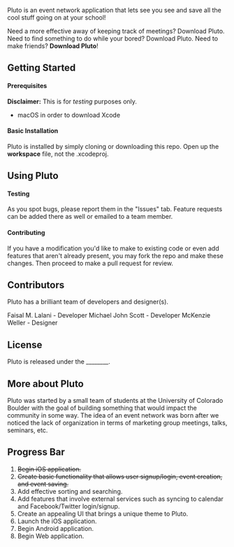Pluto is an event network application that lets see you see and save all the cool stuff going on at your school!

Need a more effective away of keeping track of meetings? Download Pluto. Need to find something to do while your bored? Download Pluto. Need to make friends? **Download Pluto**!

## Getting Started

#### Prerequisites

__Disclaimer:__ This is for _testing_ purposes only.

* macOS in order to download Xcode

#### Basic Installation

Pluto is installed by simply cloning or downloading this repo. Open up the **workspace** file, not the .xcodeproj.

## Using Pluto

#### Testing

As you spot bugs, please report them in the "Issues" tab. Feature requests can be added there as well or emailed to a team member.

#### Contributing

If you have a modification you'd like to make to existing code or even add features that aren't already present, you may fork the repo and make these changes. Then proceed to make a pull request for review.

## Contributors

Pluto has a brilliant team of developers and designer(s).

Faisal M. Lalani - Developer
Michael John Scott - Developer
McKenzie Weller - Designer

## License

Pluto is released under the ________.

## More about Pluto

Pluto was started by a small team of students at the University of Colorado Boulder with the goal of building something that would impact the community in some way. The idea of an event network was born after we noticed the lack of organization in terms of marketing group meetings, talks, seminars, etc.

## Progress Bar

1. ~~Begin iOS application.~~
2. ~~Create basic functionality that allows user signup/login, event creation, and event saving.~~
3. Add effective sorting and searching.
4. Add features that involve external services such as syncing to calendar and Facebook/Twitter login/signup.
5. Create an appealing UI that brings a unique theme to Pluto.
6. Launch the iOS application.
7. Begin Android application.
8. Begin Web application.
